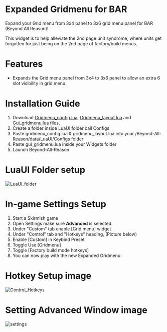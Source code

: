 # Expanded Gridmenu for BAR
Expand your Grid menu from 3x4 panel to 3x6 grid menu panel for BAR (Beyond All Reason)! 

This widget is to help alleviate the 2nd page unit syndrome, where units get forgotten for just being on the 2nd page of factory/build menus.

# Features
- Expands the Grid menu panel from 3x4 to 3x6 panel to allow an extra 6 slot visibility in grid menu.

# Installation Guide
1. Download [Gridmenu_config.lua](https://github.com/DMikey86/BAR-Widgets/blob/main/gridmenu_config.lua), [Gridmenu_layout.lua](https://github.com/DMikey86/BAR-Widgets/blob/main/gridmenu_layouts.lua) and [Gui_gridmenu.lua](https://github.com/DMikey86/BAR-Widgets/blob/main/gui_gridmenu.lua) files.
2. Create a folder inside LuaUI folder call Configs
3. Paste gridmenu_config.lua & gridmenu_layout.lua into your /Beyond-All-Reason/data/LuaUI/Configs folder
4. Paste gui_gridmenu.lua inside your Widgets folder
5. Launch Beyond-All-Reason

# LuaUI Folder setup
 ![LuaUI_folder](https://github.com/user-attachments/assets/f538837c-9f8b-4222-bb3d-76fa086cf97a)

# In-game Settings Setup
1. Start a Skirmish game
2. Open Settings make sure **Advanced** is selected.
3. Under "Custom" tab enable [Grid menu] widget
4. Under "Control" tab and "Hotkeys" heading, (Picture below)
5. Enable [Custom] in Keybind Preset
6. Toggle Use [Gridmenu]
7. Toggle [Factory build mode hotkeys]
8. You can now play with the new Expanded Gridmenu.

# Hotkey Setup image
![Control_Hotkeys](https://github.com/user-attachments/assets/94ecac7c-6479-41e0-8f0c-f1de8f30c59a)

# Setting Advanced Window image
![settings](https://github.com/user-attachments/assets/d45cc7f8-5a14-4aeb-9c54-cec43124992b)

